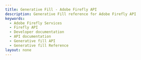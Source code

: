 ```yaml
---
title: Generative Fill - Adobe Firefly API
description: Generative Fill reference for Adobe Firefly API
keywords:
  - Adobe Firefly Services
  - Firefly API
  - Developer documentation
  - API documentation
  - Generative fill API
  - Generative fill Reference
layout: none
---
```


<RedoclyAPIBlock src="https://developer-stage.adobe.com/firefly-services/docs/generative_fill.json" width="600px" disableSidebar />

